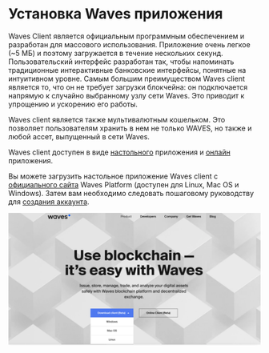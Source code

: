# Установка Waves приложения

Waves Client является официальным программным обеспечением и разработан для массового использования. Приложение очень легкое \(~5 МБ\) и поэтому загружается в течение нескольких секунд. Пользовательский интерфейс разработан так, чтобы напоминать традиционные интерактивные банковские интерфейсы,  понятные на интуитивном уровне. Самым большим преимуществом Waves client является то, что он не требует загрузки блокчейна: он подключается напрямую к случайно выбранному узлу сети Waves. Это приводит к упрощению и ускорению его работы.

Waves client является также мультивалютным кошельком. Это позволяет пользователям хранить в нем не только WAVES, но также и любой ассет, выпущенный в сети Waves.

Waves client доступен в виде [настольного](https://wavesplatform.com/product) приложения и [онлайн](https://client.wavesplatform.com/) приложения.

Вы можете загрузить настольное приложение Waves client с [официального сайта](https://wavesplatform.com/) Waves Platform (доступен для Linux, Mac OS и Windows). Затем вам необходимо следовать пошаговому руководству для [создания аккаунта](account-management/creating-an-account.md).

![](/_assets/install-waves-client-screenshot.png)
